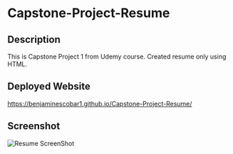 # Capstone-Project-Resume

## Description

This is Capstone Project 1 from Udemy course. Created resume only using HTML.

## Deployed Website
https://benjaminescobar1.github.io/Capstone-Project-Resume/


## Screenshot
![Resume ScreenShot](https://github.com/user-attachments/assets/6a7135e8-be3c-4087-9f6a-b5ed66007c17)
